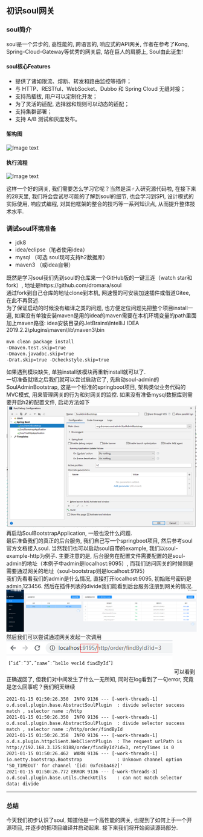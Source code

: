 ## 初识soul网关

### soul简介
soul是一个异步的, 高性能的, 跨语言的, 响应式的API网关, 作者在参考了Kong, Spring-Cloud-Gateway等优秀的网关后, 站在巨人的肩膀上, Soul由此诞生!  

#### soul核心Features
* 提供了诸如限流、熔断、转发和路由监控等插件；
* 与 HTTP、RESTful、WebSocket、Dubbo 和 Spring Cloud 无缝对接；
* 支持热插拔, 用户可以定制化开发；
* 为了灵活的适配, 选择器和规则可以动态的适配；
* 支持集群部署；
* 支持 A/B 测试和灰度发布。

#### 架构图
![Image text](https://camo.githubusercontent.com/2be38565b7e097e61fdcae39f77c5066c820e307e9a1d03743d7f8dda2d6b410/68747470733a2f2f79753139393139352e6769746875622e696f2f696d616765732f736f756c2f736f756c2d6672616d65776f726b2e706e67)

#### 执行流程
![Image text](https://camo.githubusercontent.com/8d549ee39b0fbe93ac82c45a276ddd9db19c2c867b5949cc7062f736cc8c5854/68747470733a2f2f79753139393139352e6769746875622e696f2f696d616765732f736f756c2f736f756c2d68616e646c65722e706e67)

这样一个好的网关, 我们需要怎么学习它呢？当然是深♂入研究源代码啦, 在接下来的28天里, 我们将会尝试尽可能的了解到soul的细节, 也会学习到SPI, 设计模式的实际使用, 响应式编程, 对其他框架的整合的技巧等一系列知识点, 从而提升整体技术水平.  

### 调试soul环境准备
* jdk8
* idea/eclipse（笔者使用idea）
* mysql （可选 soul现可支持h2数据库）
* maven3 （或idea自带）

既然是学习soul我们先到soul的仓库来一个GitHub版的一键三连（watch star和fork）, 地址是https://github.com/dromara/soul  
通过fork到自己仓库的地址clone到本机, 网速慢的可安装加速插件或借道Gitee, 在此不再赘述.  
为了保证启动的时候没有编译之类的问题, 也方便定位问题先把整个项目install一遍, 如果没有单独安装maven是用的idea的maven需要在本机环境变量的path里面加上maven路径: idea安装目录的JetBrains\IntelliJ IDEA 2019.2.2\plugins\maven\lib\maven3\bin
```batch
mvn clean package install 
-Dmaven.test.skip=true 
-Dmaven.javadoc.skip=true 
-Drat.skip=true -Dcheckstyle.skip=true
```
如果遇到模块缺失, 单独install该模块再重新install就可以了.  
一切准备就绪之后我们就可以尝试启动它了, 先启动soul-admin的SoulAdminBootstrap, 这是一个标准的springboot项目, 架构类似业务代码的MVC模式, 用来管理网关的行为和对网关的监控. 如果没有准备mysql数据库则需要开启h2的配置文件, 启动方法如下  
![Image text](pic/14Jan/SoulAdminBootstrap启动配置选项.png)
再启动SoulBootstrapApplication, 一般也没什么问题.  
最后准备我们的真正的后台服务, 我们自己写一个springboot项目, 然后参考soul官方文档接入soul. 当然我们也可以启动soul自带的example, 我们以soul-example-http为例子. 主要注意的是, 后台服务在配置文件需要配置的是soul-admin的地址（本例子中admin是localhost:9095）, 而我们访问网关的时候则是需要通过网关的地址（soul-bootstrap则是localhost:9195）  
我们先看看我们的admin是什么情况, 直接打开localhost:9095, 初始账号密码是admin,123456. 然后在插件列表的divide我们能看到后台服务注册到网关的情况.  
![image](pic/14Jan/admin界面.png)
然后我们可以尝试通过网关发起一次调用  
![image](pic/14Jan/通过网关调用服务.png)
可以看到正确返回了, 但我们对中间发生了什么一无所知, 同时在log看到了一句error, 究竟是怎么回事呢？我们明天继续
```text
2021-01-15 01:50:26.350  INFO 9136 --- [-work-threads-1] o.d.soul.plugin.base.AbstractSoulPlugin  : divide selector success match , selector name :/http
2021-01-15 01:50:26.350  INFO 9136 --- [-work-threads-1] o.d.soul.plugin.base.AbstractSoulPlugin  : divide selector success match , selector name :/http/order/findById
2021-01-15 01:50:26.358  INFO 9136 --- [-work-threads-1] o.d.s.plugin.httpclient.WebClientPlugin  : The request urlPath is http://192.168.3.125:8188/order/findById?id=3, retryTimes is 0
2021-01-15 01:50:26.462  WARN 9136 --- [-work-threads-1] io.netty.bootstrap.Bootstrap             : Unknown channel option 'SO_TIMEOUT' for channel '[id: 0xfc6ba462]'
2021-01-15 01:50:26.772 ERROR 9136 --- [-work-threads-3] o.d.soul.plugin.base.utils.CheckUtils    : can not match selector data: divide
```

---
### 总结
今天我们初步认识了soul, 知道他是一个高性能的网关, 也提到了如何上手一个开源项目, 并逐步的把项目编译并启动起来. 接下来我们将开始阅读源码部分. 